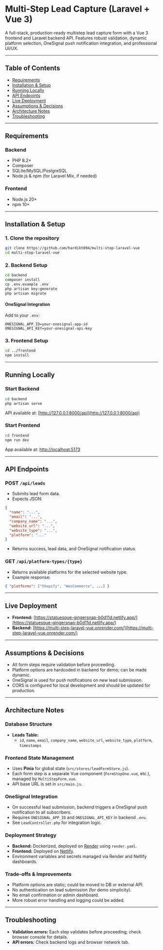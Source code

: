# Multi-Step Lead Capture (Laravel + Vue 3)

A full-stack, production-ready multistep lead capture form with a Vue 3 frontend and Laravel backend API. Features robust validation, dynamic platform selection, OneSignal push notification integration, and professional UI/UX.

---

## Table of Contents
- [Requirements](#requirements)
- [Installation & Setup](#installation--setup)
- [Running Locally](#running-locally)
- [API Endpoints](#api-endpoints)
- [Live Deployment](#live-deployment)
- [Assumptions & Decisions](#assumptions--decisions)
- [Architecture Notes](#architecture-notes)
- [Troubleshooting](#troubleshooting)

---

## Requirements

### Backend
- PHP 8.2+
- Composer
- SQLite/MySQL/PostgreSQL
- Node.js & npm (for Laravel Mix, if needed)

### Frontend
- Node.js 20+
- npm 10+

---

## Installation & Setup

### 1. Clone the repository
```sh
git clone https://github.com/hardikt094/multi-step-laravel-vue
cd multi-step-laravel-vue
```

### 2. Backend Setup
```sh
cd backend
composer install
cp .env.example .env
php artisan key:generate
php artisan migrate
```

#### OneSignal Integration
Add to your `.env`:
```
ONESIGNAL_APP_ID=your-onesignal-app-id
ONESIGNAL_API_KEY=your-onesignal-api-key
```

### 3. Frontend Setup
```sh
cd ../frontend
npm install
```

---

## Running Locally

### Start Backend
```sh
cd backend
php artisan serve
```
API available at: [http://127.0.0.1:8000/api](http://127.0.0.1:8000/api)

### Start Frontend
```sh
cd frontend
npm run dev
```
App available at: [http://localhost:5173](http://localhost:5173)

---

## API Endpoints

### POST `/api/leads`
- Submits lead form data.
- Expects JSON:
```json
{
  "name": "...",
  "email": "...",
  "company_name": "...",
  "website_url": "...",
  "website_type": "...",
  "platform": "..."
}
```
- Returns success, lead data, and OneSignal notification status.

### GET `/api/platform-types/{type}`
- Returns available platforms for the selected website type.
- Example response:
```json
{ "platforms": ["Shopify", "WooCommerce", ...] }
```

---

## Live Deployment
- **Frontend:** [https://statuesque-gingersnap-b0d11d.netlify.app/](https://statuesque-gingersnap-b0d11d.netlify.app/)
- **Backend:** [https://multi-step-laravel-vue.onrender.com/](https://multi-step-laravel-vue.onrender.com/)

---

## Assumptions & Decisions
- All form steps require validation before proceeding.
- Platform options are hardcoded in backend for demo; can be made dynamic.
- OneSignal is used for push notifications on new lead submission.
- CORS is configured for local development and should be updated for production.

---

## Architecture Notes

### Database Structure
- **Leads Table:**
  - `id`, `name`, `email`, `company_name`, `website_url`, `website_type`, `platform`, `timestamps`

### Frontend State Management
- Uses **Pinia** for global state (`src/stores/leadFormStore.js`).
- Each form step is a separate Vue component (`FormStepOne.vue`, etc.), managed by `MultiStepForm.vue`.
- API base URL is set in `src/main.js`.

### OneSignal Integration
- On successful lead submission, backend triggers a OneSignal push notification to all subscribers.
- Requires `ONESIGNAL_APP_ID` and `ONESIGNAL_API_KEY` in backend `.env`.
- See `LeadController.php` for integration logic.

### Deployment Strategy
- **Backend:** Dockerized, deployed on [Render](https://render.com) using `render.yaml`.
- **Frontend:** Deployed on [Netlify](https://statuesque-gingersnap-b0d11d.netlify.app/).
- Environment variables and secrets managed via Render and Netlify dashboards.

### Trade-offs & Improvements
- Platform options are static; could be moved to DB or external API.
- No authentication on lead submission (for demo simplicity).
- No email confirmation or admin dashboard.
- More robust error handling and logging could be added.

---

## Troubleshooting
- **Validation errors:** Each step validates before proceeding; check browser console for details.
- **API errors:** Check backend logs and browser network tab.
